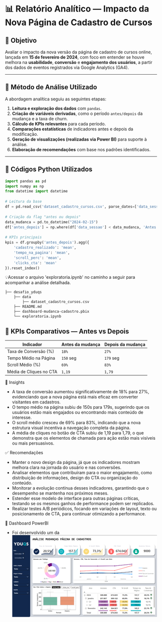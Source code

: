 # 📊 Relatório Analítico — Impacto da Nova Página de Cadastro de Cursos

## 🎯 Objetivo

Avaliar o impacto da nova versão da página de cadastro de cursos online, lançada em **15 de fevereiro de 2024**, com foco em entender se houve melhora na **usabilidade**, **conversão** e **engajamento dos usuários**, a partir dos dados de eventos registrados via Google Analytics (GA4).

---

## 🧪 Método de Análise Utilizado

A abordagem analítica seguiu as seguintes etapas:

1. **Leitura e exploração dos dados** com `pandas`.
2. **Criação de variáveis derivadas**, como o período `antes/depois` da mudança e a taxa de churn.
3. **Cálculo de KPIs relevantes** para cada período.
4. **Comparações estatísticas** de indicadores antes e depois da modificação.
5. **Geração de visualizações (realizadas via Power BI)** para suporte à análise.
6. **Elaboração de recomendações** com base nos padrões identificados.

---

## 🧮 Códigos Python Utilizados

```python
import pandas as pd
import numpy as np
from datetime import datetime

# Leitura da base
df = pd.read_csv('dataset_cadastro_cursos.csv', parse_dates=['data_sessao'])

# Criação da flag "antes ou depois"
data_mudanca = pd.to_datetime("2024-02-15")
df['antes_depois'] = np.where(df['data_sessao'] < data_mudanca, 'Antes', 'Depois')

# KPIs principais
kpis = df.groupby('antes_depois').agg({
    'cadastro_realizado': 'mean',
    'tempo_na_pagina': 'mean',
    'scroll_perc': 'mean',
    'clicks_cta': 'mean'
}).reset_index()
```
💡Acessar o arquivo 'exploratoria.ipynb' no caminho a seguir para acompanhar a análise detalhada.
```
├── desafio_yduqs
    ├── data
        ├── dataset_cadastro_cursos.csv
    ├── README.md
    ├── dashboard-mudanca-cadastro.pbix
    └── exploratoria.ipynb
```


## 📌 KPIs Comparativos — Antes vs Depois

| Indicador               | Antes da mudança | Depois da mudança |
| ----------------------- | ---------------- | ----------------- |
| Taxa de Conversão (%)   | `18%`            | `27%`             |
| Tempo Médio na Página   | `150` seg        | `179` seg         |
| Scroll Médio (%)        | `69%`            | `83%`             |
| Média de Cliques no CTA | `1,19`           | `1,79`            |

🔎 Insights
- A taxa de conversão aumentou significativamente de 18% para 27%, evidenciando que a nova página está mais eficaz em converter visitantes em cadastros.
- O tempo médio na página subiu de 150s para 179s, sugerindo que os usuários estão mais engajados ou encontrando mais conteúdo de interesse.
- O scroll médio cresceu de 69% para 83%, indicando que a nova estrutura visual incentiva a navegação completa da página.
- A média de cliques no botão de CTA subiu de 1,19 para 1,79, o que demonstra que os elementos de chamada para ação estão mais visíveis ou mais persuasivos.

✅ Recomendações
- Manter o novo design da página, já que os indicadores mostram melhora clara na jornada do usuário e nas conversões.
- Analisar elementos que contribuíram para o maior engajamento, como distribuição de informações, design do CTA ou organização do conteúdo.
- Monitorar a evolução contínua desses indicadores, garantindo que o desempenho se mantenha nos próximos meses.
- Estender esse modelo de interface para outras páginas críticas, testando se os mesmos ganhos de performance podem ser replicados.
- Realizar testes A/B periódicos, focando em variações de layout, texto ou posicionamento de CTA, para continuar otimizando a performance.

🧐 Dashboard PowerBI
- Foi desenvolvido um da
![alt text](image.png)